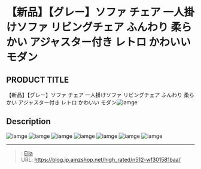 # 【新品】【グレー】ソファ チェア 一人掛けソファ リビングチェア ふんわり 柔らかい アジャスター付き レトロ かわいい モダン


## PRODUCT TITLE 

【新品】【グレー】ソファ チェア 一人掛けソファ リビングチェア ふんわり 柔らかい アジャスター付き レトロ かわいい モダン![iamge](https://b2bfiles1.gigab2b.cn/image/wkseller/301/20230220_67b14e8e6e72a2e733375a9beb651322.jpg)

## Description











![iamge](https://b2bfiles1.gigab2b.cn/image/wkseller/301/20230220_875e4057a10015119cdb0cc28cc5d0f8.jpg)
![iamge](https://b2bfiles1.gigab2b.cn/image/wkseller/301/20230220_84f849bb367e452b00da2bdeac592ed6.jpg)
![iamge](https://b2bfiles1.gigab2b.cn/image/wkseller/301/20230220_b393e5dc40ade4b4de6713334087b67b.jpg)
![iamge](https://b2bfiles1.gigab2b.cn/image/wkseller/301/20230220_4f2a869221cf20ae2855c72001e1e8ee.jpg)
![iamge](https://b2bfiles1.gigab2b.cn/image/wkseller/301/20230220_cffb8134dcbc8cb02f2b96457975c8c9.jpg)
![iamge](https://b2bfiles1.gigab2b.cn/image/wkseller/301/20230220_18b5f3ba6d3e30f9436257c091ec5d1f.jpg)
![iamge](https://b2bfiles1.gigab2b.cn/image/wkseller/301/20230220_55160918bbf32236867d4e83280a34ac.jpg)


---

> : [Ella](https://blog.jp.amzshop.net/)  
> URL: https://blog.jp.amzshop.net/high_rated/n512-wf301581baa/  

